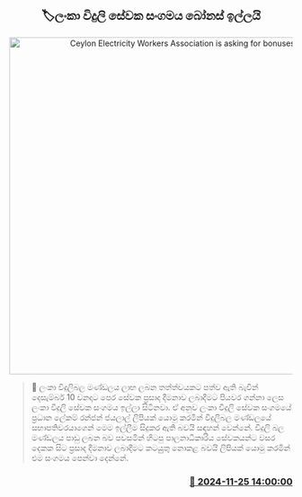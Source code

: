 <p align='center'><b><h2 align='center' title='Ceylon Electricity Workers Association is asking for bonuses'>🏷ලංකා විදුලි සේවක සංගමය බෝනස් ඉල්ලයි</h2></b></p>
<p align='center'><img src='https://helakuru.sgp1.cdn.digitaloceanspaces.com/esana/images/lib/ranjan-jayalal-44.jpg' width='600' alt='Ceylon Electricity Workers Association is asking for bonuses'></p>

>📝 ලංකා විදුලිබල මණ්ඩලය ලාභ ලබන තත්ත්වයකට පත්ව ඇති බැවින් දෙසැම්බර් 10 වනදාට පෙර සේවක ප්‍රසාද දීමනාව ලබාදීමට පියවර ගන්නා ලෙස ලංකා විදුලි සේවක සංගමය ඉල්ලා සිටිනවා.
ඒ අනුව ලංකා විදුලි සේවක සංගමයේ ප්‍රධාන ලේකම් රන්ජන් ජයලාල් ලිපියක් යොමු කරමින් විදුලිබල මණ්ඩලයේ සභාපතිවරයාගෙන් මෙම ඉල්ලීම සිදුකර ඇති බවයි සඳහන් වෙන්නේ.
විදුලි බල මණ්ඩලය පාඩු ලබන බව පවසමින් හිටපු පාලනාධිකාරිය සේවකයන්ට වසර දෙකක සිට ප්‍රසාද දීමනාව ලබාදීමට කටයුුතු නොකළ බවයි ලිපියක් යොමු කරමින් එම සංගමය පෙන්වා දෙන්නේ.


<h3 align='right'><a href='https://www.helakuru.lk/esana/p/105409/'>📅 2024-11-25 14:00:00</a></h3>
